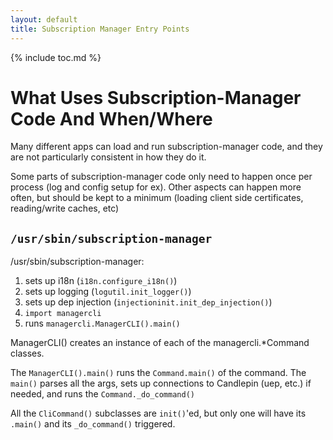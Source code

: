 ```yaml
---
layout: default
title: Subscription Manager Entry Points
---
```

{% include toc.md %}

# What Uses Subscription-Manager Code And When/Where
Many different apps can load and run subscription-manager code, and they are
not particularly consistent in how they do it.

Some parts of subscription-manager code only need to happen once per process
(log and config setup for ex). Other aspects can happen more often, but should
be kept to a minimum (loading client side certificates, reading/write caches,
etc)

## `/usr/sbin/subscription-manager`
/usr/sbin/subscription-manager:

1. sets up i18n (`i18n.configure_i18n()`)
1. sets up logging (`logutil.init_logger()`)
1. sets up dep injection (`injectioninit.init_dep_injection()`)
1. `import managercli`
1. runs `managercli.ManagerCLI().main()`

ManagerCLI() creates an instance of each of the managercli.\*Command classes.

The `ManagerCLI().main()` runs the `Command.main()` of the command. The `main()`
parses all the args, sets up connections to Candlepin (uep, etc.) if needed, and
runs the `Command._do_command()`

All the `CliCommand()` subclasses are `init()`'ed, but only one will have its `.main()`
and its `_do_command()` triggered. 
